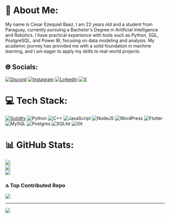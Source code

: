 # 💫 About Me:
My name is Cesar Ezequiel Baez. I am 22 years old and a student from Paraguay, currently pursuing a Bachelor's Degree in Artificial Intelligence and Robotics. I have practical experience with tools such as Python, SQL, PostgreSQL, and Power BI, focusing on data modeling and analysis. My academic journey has provided me with a solid foundation in machine learning, and I am eager to apply my skills to real-world projects.<br>


## 🌐 Socials:
[![Discord](https://img.shields.io/badge/Discord-%237289DA.svg?logo=discord&logoColor=white)](https://discord.gg/pokogg) [![Instagram](https://img.shields.io/badge/Instagram-%23E4405F.svg?logo=Instagram&logoColor=white)](https://instagram.com/baezc_esar) [![LinkedIn](https://img.shields.io/badge/LinkedIn-%230077B5.svg?logo=linkedin&logoColor=white)](https://www.linkedin.com/in/ezeqbaez) [![X](https://img.shields.io/badge/X-black.svg?logo=X&logoColor=white)](https://x.com/@BaezCesar7) 

# 💻 Tech Stack:
[![Solidity](https://img.shields.io/badge/Solidity-363636?logo=solidity&logoColor=fff)](#)
![Python](https://img.shields.io/badge/python-3670A0?style=plastic&logo=python&logoColor=ffdd54) ![C++](https://img.shields.io/badge/c++-%2300599C.svg?style=plastic&logo=c%2B%2B&logoColor=white) ![JavaScript](https://img.shields.io/badge/javascript-%23323330.svg?style=plastic&logo=javascript&logoColor=%23F7DF1E) ![NodeJS](https://img.shields.io/badge/node.js-6DA55F?style=plastic&logo=node.js&logoColor=white) ![WordPress](https://img.shields.io/badge/WordPress-%23117AC9.svg?style=plastic&logo=WordPress&logoColor=white) ![Flutter](https://img.shields.io/badge/Flutter-%2302569B.svg?style=plastic&logo=Flutter&logoColor=white) ![MySQL](https://img.shields.io/badge/mysql-4479A1.svg?style=plastic&logo=mysql&logoColor=white) ![Postgres](https://img.shields.io/badge/postgres-%23316192.svg?style=plastic&logo=postgresql&logoColor=white) ![SQLite](https://img.shields.io/badge/sqlite-%2307405e.svg?style=plastic&logo=sqlite&logoColor=white) ![Git](https://img.shields.io/badge/git-%23F05033.svg?style=plastic&logo=git&logoColor=white)
# 📊 GitHub Stats:
![](https://github-readme-stats.vercel.app/api?username=Pokog7&theme=shades-of-purple&hide_border=false&include_all_commits=false&count_private=false)<br/>
![](https://github-readme-streak-stats.herokuapp.com/?user=Pokog7&theme=shades-of-purple&hide_border=false)<br/>
![](https://github-readme-stats.vercel.app/api/top-langs/?username=Pokog7&theme=shades-of-purple&hide_border=false&include_all_commits=false&count_private=false&layout=compact)

### 🔝 Top Contributed Repo
![](https://github-contributor-stats.vercel.app/api?username=Pokog7&limit=5&theme=shades-of-purple&combine_all_yearly_contributions=true)

---
[![](https://visitcount.itsvg.in/api?id=Pokog7&icon=5&color=6)](https://visitcount.itsvg.in)

<!-- Proudly created with GPRM ( https://gprm.itsvg.in ) -->
